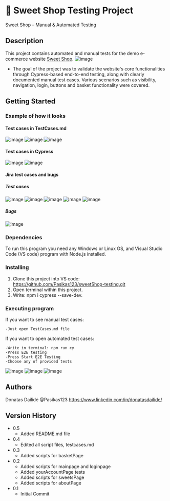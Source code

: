 # 🧪 Sweet Shop Testing Project

Sweet Shop – Manual & Automated Testing

## Description

This project contains automated and manual tests for the demo e-commerce website [Sweet Shop](https://sweetshop.netlify.app/). 
![image](https://github.com/user-attachments/assets/6616367f-5ada-43e8-bdc2-46c68d912b0f)
* The goal of the project was to validate the website's core functionalities through Cypress-based end-to-end testing, along with clearly documented manual test cases. Various scenarios such as visibility, navigation, login, buttons and basket functionality were covered.

## Getting Started

### Example of how it looks

#### Test cases in TestCases.md
![image](https://github.com/user-attachments/assets/4dbcbdef-bdd5-4b30-bfee-b2c1ee3132ab)
![image](https://github.com/user-attachments/assets/cd7086f2-a5a6-4c3e-8364-10194353ae57)
![image](https://github.com/user-attachments/assets/a72d96d0-7f1b-40df-ad41-fc363f84b750)

#### Test cases in Cypress
![image](https://github.com/user-attachments/assets/30d9cd12-4912-4016-a57c-44dc0bdf68b6)
![image](https://github.com/user-attachments/assets/6ea7e4a1-b256-4e29-bcda-bf6aa38965e6)

#### Jira test cases and bugs
##### Test cases
![image](https://github.com/user-attachments/assets/225511ca-22c7-4f4f-9003-1478fbdb404c)
![image](https://github.com/user-attachments/assets/74e00082-f25c-4d28-89dd-8fac8e9ce54b)
![image](https://github.com/user-attachments/assets/5b22bd23-2c55-4315-a1e4-c0dd1403939b)
![image](https://github.com/user-attachments/assets/8dccc449-5f81-4e8a-bae6-81ab3da683ea)
![image](https://github.com/user-attachments/assets/6c34ff19-dcfe-48ea-aa92-c7e46e50102c)
##### Bugs
![image](https://github.com/user-attachments/assets/43a6ee66-1e9b-4be7-a858-1036eef9fa17)

### Dependencies

To run this program you need any Windows or Linux OS, and Visual Studio Code (VS code) program with Node.js installed.

### Installing

1. Clone this project into VS code: https://github.com/Pasikas123/sweetShop-testing.git
2. Open terminal within this project.
3. Write: npm i cypress --save-dev.

### Executing program

If you want to see manual test cases:
```
-Just open TestCases.md file
```
If you want to open automated test cases:
```
-Write in terminal: npm run cy
-Press E2E testing
-Press Start E2E Testing
-Choose any of provided tests 
```
![image](https://github.com/user-attachments/assets/f804635e-f3b7-4dd0-a569-8035068b48e9)
![image](https://github.com/user-attachments/assets/651b221c-427d-4aad-b253-e093d987127b)
![image](https://github.com/user-attachments/assets/0088a09c-f83b-4776-9072-0e3f7aca4eba)

## Authors

Donatas Dailidė
@Pasikas123
https://www.linkedin.com/in/donatasdailide/

## Version History

* 0.5
    * Added README.md file
* 0.4
    * Edited all script files, testcases.md
* 0.3
    * Added scripts for basketPage
* 0.2
    * Added scripts for mainpage and loginpage
    * Added yourAccountPage tests
    * Added scripts for sweetsPage
    * Added scripts for aboutPage
* 0.1
    * Initial Commit
